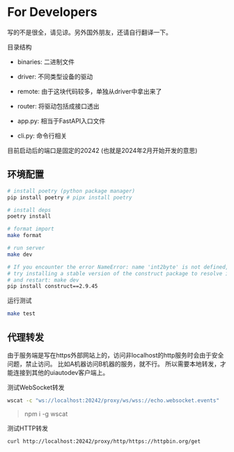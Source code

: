 # For Developers
写的不是很全，请见谅。另外国外朋友，还请自行翻译一下。

目录结构

- binaries: 二进制文件
- driver: 不同类型设备的驱动
- remote: 由于这块代码较多，单独从driver中拿出来了
- router: 将驱动包括成接口透出

- app.py: 相当于FastAPI入口文件
- cli.py: 命令行相关

目前启动后的端口是固定的20242 (也就是2024年2月开始开发的意思)

## 环境配置

```bash
# install poetry (python package manager)
pip install poetry # pipx install poetry

# install deps
poetry install

# format import
make format

# run server
make dev

# If you encounter the error NameError: name 'int2byte' is not defined,
# try installing a stable version of the construct package to resolve it:
# and restart: make dev
pip install construct==2.9.45

```

运行测试

```sh
make test
```

## 代理转发

由于服务端是写在https外部网站上的，访问非localhost的http服务时会由于安全问题，禁止访问。
比如A机器访问B机器的服务，就不行。
所以需要本地转发，才能连接到其他的uiautodev客户端上。

测试WebSocket转发

```sh
wscat -c "ws://localhost:20242/proxy/ws/wss://echo.websocket.events"
```

> npm i -g wscat

测试HTTP转发

```sh
curl http://localhost:20242/proxy/http/https://httpbin.org/get
```
